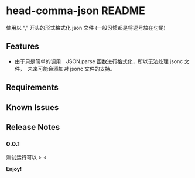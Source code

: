 # head-comma-json README

使用以 “,” 开头的形式格式化 json 文件 (一般习惯都是将逗号放在句尾)

## Features

- 由于只是简单的调用　JSON.parse 函数进行格式化，所以无法处理 jsonc 文件，　未来可能会添加对 jsonc 文件的支持。


## Requirements

## Known Issues


## Release Notes

### 0.0.1

测试运行可以 > <  


**Enjoy!**
